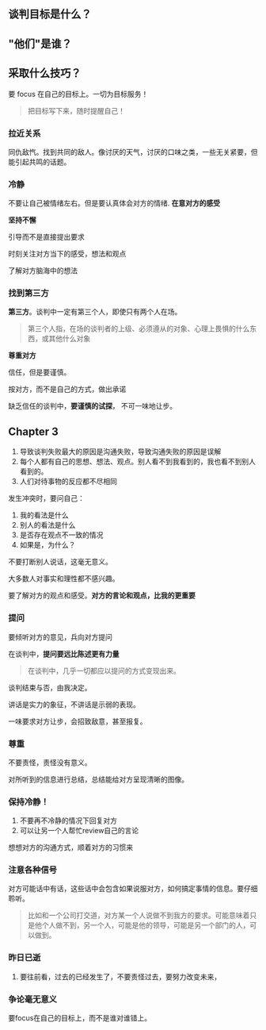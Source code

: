 ## 谈判目标是什么？

##  "他们"是谁？

## 采取什么技巧？



要 focus 在自己的目标上。一切为目标服务！

> 把目标写下来，随时提醒自己！

### 拉近关系

同仇敌忾。找到共同的敌人。像讨厌的天气，讨厌的口味之类，一些无关紧要，但能引起共鸣的话题。

### 冷静

不要让自己被情绪左右。但是要认真体会对方的情绪. **在意对方的感受**

**坚持不懈**

引导而不是直接提出要求

时刻关注对方当下的感受，想法和观点

了解对方脑海中的想法



### 找到第三方

**第三方**。谈判中一定有第三个人，即使只有两个人在场。

> 第三个人指，在场的谈判者的上级、必须遵从的对象、心理上畏惧的什么东西，或其他什么对象

**尊重对方**

信任，但是要谨慎。

按对方，而不是自己的方式，做出承诺

缺乏信任的谈判中，**要谨慎的试探**， 不可一味地让步。

## Chapter 3

1. 导致谈判失败最大的原因是沟通失败，导致沟通失败的原因是误解
2. 每个人都有自己的思想、想法、观点。别人看不到我看到的，我也看不到别人看到的。
3. 人们对待事物的反应都不尽相同

发生冲突时，要问自己：

1. 我的看法是什么
2. 别人的看法是什么
3. 是否存在观点不一致的情况
4. 如果是，为什么？

不要打断别人说话，这毫无意义。

大多数人对事实和理性都不感兴趣。

要了解对方的观点和感受。**对方的言论和观点，比我的更重要** 

### 提问

要倾听对方的意见，兵向对方提问

在谈判中，**提问要远比陈述更有力量**

> 在谈判中，几乎一切都应以提问的方式变现出来。

谈判结束与否，由我决定。

讲话是实力的象征，不讲话是示弱的表现。

一味要求对方让步，会招致敌意，甚至报复。

### 尊重

不要责怪，责怪没有意义。

对所听到的信息进行总结，总结能给对方呈现清晰的图像。

### 保持冷静！

1. 不要再不冷静的情况下回复对方
2. 可以让另一个人帮忙review自己的言论

想想对方的沟通方式，顺着对方的习惯来

### 注意各种信号

对方可能话中有话，这些话中会包含如果说服对方，如何搞定事情的信息。要仔细聆听。

> 比如和一个公司打交道，对方某一个人说做不到我方的要求。可能意味着只是他个人做不到，另一个人，可能是他的领导，可能是另一个部门的人，可以做到。

### 昨日已逝

1. 要往前看，过去的已经发生了，不要责怪过去，要努力改变未来，



### 争论毫无意义

要focus在自己的目标上，而不是谁对谁错上。

